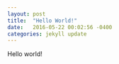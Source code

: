 ```yaml
---
layout: post
title:  "Hello World!"
date:   2016-05-22 00:02:56 -0400
categories: jekyll update
---
```


Hello world!
